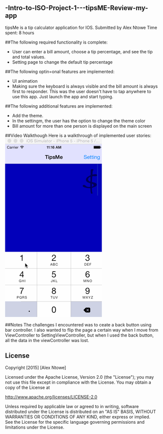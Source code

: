 ## -Intro-to-ISO-Project-1---tipsME-Review-my-app
tipsMe is a tip calculator application for IOS.
Submitted by Alex Ntowe
Time spent: 8 hours

##The following required functionality is complete:
- User can enter a bill amount, choose a tip percentage, and see the tip and total values.
- Setting page to change the default tip percentage

##The following optin=onal features are implemented:
- UI animation
- Making sure the keyboard is always visible and the bill amount is always first to responder. This was the user doesn't have to tap anywhere to use this app. Just launch the app and start typing.

##The following additional features are implemented:
- Add the theme.
- In the settingm, the user has the option to change the theme color
- Bill amount for more than one person is displayed on the main screen

##Video Walkthough
Here is a walkthrough of implemented user stories:
<img src='tipsMeRecording.gif' title='Video Walkthrough' width='' alt='Video Walkthrough' />


##Notes
The challenges I encountered was to ceate a back button using bar controller. I also wanted to flip the page a certain way when I move from ViewController to SettingViewController, but when I used the back button, all the data in the viewController was lost. 

## License

  Copyright [2015] [Alex Ntowe]

  Licensed under the Apache License, Version 2.0 (the "License");
  you may not use this file except in compliance with the License.
  You may obtain a copy of the License at

  http://www.apache.org/licenses/LICENSE-2.0

  Unless required by applicable law or agreed to in writing, software
  distributed under the License is distributed on an "AS IS" BASIS,
  WITHOUT WARRANTIES OR CONDITIONS OF ANY KIND, either express or implied.
  See the License for the specific language governing permissions and
  limitations under the License.
